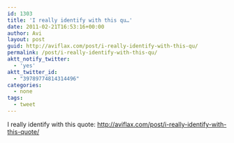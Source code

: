 ```yaml
---
id: 1303
title: 'I really identify with this qu…'
date: 2011-02-21T16:53:16+00:00
author: Avi
layout: post
guid: http://aviflax.com/post/i-really-identify-with-this-qu/
permalink: /post/i-really-identify-with-this-qu/
aktt_notify_twitter:
  - 'yes'
aktt_twitter_id:
  - "39789774814314496"
categories:
  - none
tags:
  - tweet
---
```

I really identify with this quote: <a href="http://aviflax.com/post/i-really-identify-with-this-quote/" rel="nofollow">http://aviflax.com/post/i-really-identify-with-this-quote/</a>